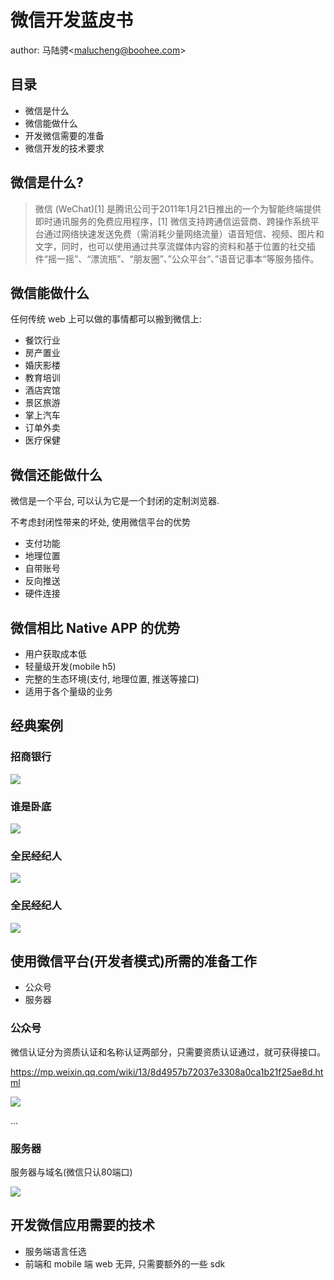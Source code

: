 # 微信开发蓝皮书

author: 马陆骋&lt;malucheng@boohee.com&gt;

## 目录

- 微信是什么
- 微信能做什么
- 开发微信需要的准备
- 微信开发的技术要求


## 微信是什么?

> 微信 (WeChat)[1]  是腾讯公司于2011年1月21日推出的一个为智能终端提供即时通讯服务的免费应用程序，[1]  微信支持跨通信运营商、跨操作系统平台通过网络快速发送免费（需消耗少量网络流量）语音短信、视频、图片和文字，同时，也可以使用通过共享流媒体内容的资料和基于位置的社交插件“摇一摇”、“漂流瓶”、“朋友圈”、”公众平台“、”语音记事本“等服务插件。

## 微信能做什么

任何传统 web 上可以做的事情都可以搬到微信上:

- 餐饮行业
- 房产置业
- 婚庆影楼
- 教育培训
- 酒店宾馆
- 景区旅游
- 掌上汽车
- 订单外卖
- 医疗保健


## 微信还能做什么

微信是一个平台, 可以认为它是一个封闭的定制浏览器.

不考虑封闭性带来的坏处, 使用微信平台的优势

- 支付功能
- 地理位置
- 自带账号
- 反向推送
- 硬件连接

## 微信相比 Native APP 的优势

- 用户获取成本低
- 轻量级开发(mobile h5)
- 完整的生态环境(支付, 地理位置, 推送等接口)
- 适用于各个量级的业务

## 经典案例

### 招商银行

![](../assets/images/wechat-dev-blueprint/example-bank.jpg)

### 谁是卧底

![](../assets/images/wechat-dev-blueprint/example-game.jpg)

### 全民经纪人

![](../assets/images/wechat-dev-blueprint/demo-front.jpg)

### 全民经纪人

![](../assets/images/wechat-dev-blueprint/demo-admin.jpg)

## 使用微信平台(开发者模式)所需的准备工作

- 公众号
- 服务器

### 公众号

微信认证分为资质认证和名称认证两部分，只需要资质认证通过，就可获得接口。

https://mp.weixin.qq.com/wiki/13/8d4957b72037e3308a0ca1b21f25ae8d.html

![](../assets/images/wechat-dev-blueprint/authority.png)

...

### 服务器

服务器与域名(微信只认80端口)

![](../assets/images/wechat-dev-blueprint/architecture.png)

## 开发微信应用需要的技术

- 服务端语言任选
- 前端和 mobile 端 web 无异, 只需要额外的一些 sdk
